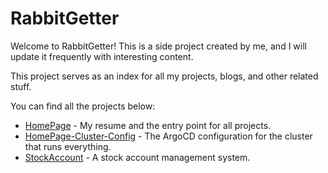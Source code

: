# RabbitGetter

Welcome to RabbitGetter! This is a side project created by me, and I will update it frequently with interesting content.

This project serves as an index for all my projects, blogs, and other related stuff.

You can find all the projects below:

- [HomePage](https://github.com/meowalien/homepage) - My resume and the entry point for all projects.
- [HomePage-Cluster-Config](https://github.com/meowalien/homepage-cluster-config) - The ArgoCD configuration for the cluster that runs everything.
- [StockAccount](https://github.com/meowalien/homepage-stock-account) - A stock account management system.